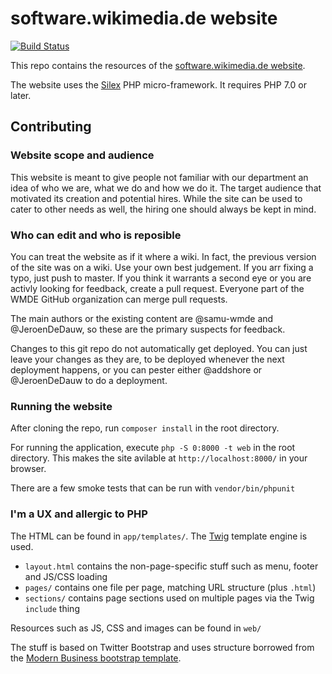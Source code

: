 # software.wikimedia.de website

[![Build Status](https://travis-ci.org/wmde/software.wikimedia.de.svg)](https://travis-ci.org/wmde/software.wikimedia.de)

This repo contains the resources of the [software.wikimedia.de website](https://software.wikimedia.de).

The website uses the [Silex](http://silex.sensiolabs.org/) PHP micro-framework. It requires PHP 7.0 or later.

## Contributing

### Website scope and audience

This website is meant to give people not familiar with our department an idea of who we are, what we do and how we do it.
The target audience that motivated its creation and potential hires. While the site can be used to cater to other needs
as well, the hiring one should always be kept in mind.

### Who can edit and who is reposible

You can treat the website as if it where a wiki. In fact, the previous version of the site was on a wiki. Use your own
best judgement. If you arr fixing a typo, just push to master. If you think it warrants a second eye or you are activly
looking for feedback, create a pull request. Everyone part of the WMDE GitHub organization can merge pull requests.

The main authors or the existing content are @samu-wmde and @JeroenDeDauw, so these are the primary suspects for feedback.

Changes to this git repo do not automatically get deployed. You can just leave your changes as they are, to be deployed
whenever the next deployment happens, or you can pester either @addshore or @JeroenDeDauw to do a deployment.

### Running the website

After cloning the repo, run `composer install` in the root directory.

For running the application, execute `php -S 0:8000 -t web` in the root directory. This makes the site avilable at `http://localhost:8000/` in your browser.

There are a few smoke tests that can be run with `vendor/bin/phpunit`

### I'm a UX and allergic to PHP

The HTML can be found in `app/templates/`. The [Twig](http://twig.sensiolabs.org/) template engine is used.

* `layout.html` contains the non-page-specific stuff such as menu, footer and JS/CSS loading
* `pages/` contains one file per page, matching URL structure (plus `.html`)
* `sections/` contains page sections used on multiple pages via the Twig `include` thing

Resources such as JS, CSS and images can be found in `web/`

The stuff is based on Twitter Bootstrap and uses structure borrowed from the
[Modern Business bootstrap template](https://startbootstrap.com/template-overviews/modern-business/).

